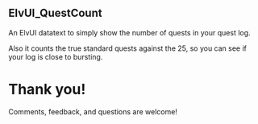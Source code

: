 ## ElvUI_QuestCount

An ElvUI datatext to simply show the number of quests in your quest log.

Also it counts the true standard quests against the 25, so you can see if your log is close to bursting.

# Thank you!

Comments, feedback, and questions are welcome!

